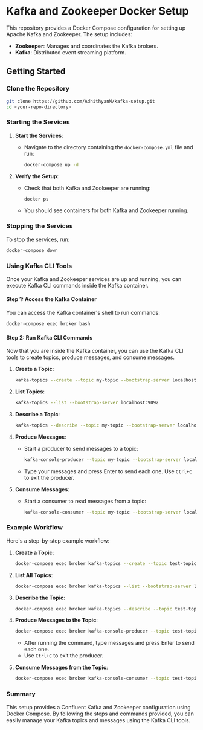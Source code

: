 # Kafka and Zookeeper Docker Setup

This repository provides a Docker Compose configuration for setting up Apache Kafka and Zookeeper. The setup includes:

- **Zookeeper**: Manages and coordinates the Kafka brokers.
- **Kafka**: Distributed event streaming platform.

## Getting Started

### Clone the Repository

```bash
git clone https://github.com/AdhithyanM/kafka-setup.git
cd <your-repo-directory>
```

### Starting the Services

1. **Start the Services**:

   - Navigate to the directory containing the `docker-compose.yml` file and run:
     ```bash
     docker-compose up -d
     ```

2. **Verify the Setup**:
   - Check that both Kafka and Zookeeper are running:
     ```bash
     docker ps
     ```
   - You should see containers for both Kafka and Zookeeper running.

### Stopping the Services

To stop the services, run:

```bash
docker-compose down
```

### Using Kafka CLI Tools

Once your Kafka and Zookeeper services are up and running, you can execute Kafka CLI commands inside the Kafka container.

#### Step 1: Access the Kafka Container

You can access the Kafka container's shell to run commands:

```bash
docker-compose exec broker bash
```

#### Step 2: Run Kafka CLI Commands

Now that you are inside the Kafka container, you can use the Kafka CLI tools to create topics, produce messages, and consume messages.

1. **Create a Topic**:

   ```bash
   kafka-topics --create --topic my-topic --bootstrap-server localhost:9092 --partitions 3 --replication-factor 1
   ```

2. **List Topics**:

   ```bash
   kafka-topics --list --bootstrap-server localhost:9092
   ```

3. **Describe a Topic**:

   ```bash
   kafka-topics --describe --topic my-topic --bootstrap-server localhost:9092
   ```

4. **Produce Messages**:

   - Start a producer to send messages to a topic:
     ```bash
     kafka-console-producer --topic my-topic --bootstrap-server localhost:9092
     ```
   - Type your messages and press Enter to send each one. Use `Ctrl+C` to exit the producer.

5. **Consume Messages**:
   - Start a consumer to read messages from a topic:
     ```bash
     kafka-console-consumer --topic my-topic --bootstrap-server localhost:9092 --from-beginning
     ```

### Example Workflow

Here's a step-by-step example workflow:

1. **Create a Topic**:

   ```bash
   docker-compose exec broker kafka-topics --create --topic test-topic --bootstrap-server localhost:9092 --partitions 3 --replication-factor 1
   ```

2. **List All Topics**:

   ```bash
   docker-compose exec broker kafka-topics --list --bootstrap-server localhost:9092
   ```

3. **Describe the Topic**:

   ```bash
   docker-compose exec broker kafka-topics --describe --topic test-topic --bootstrap-server localhost:9092
   ```

4. **Produce Messages to the Topic**:

   ```bash
   docker-compose exec broker kafka-console-producer --topic test-topic --bootstrap-server localhost:9092
   ```

   - After running the command, type messages and press Enter to send each one.
   - Use `Ctrl+C` to exit the producer.

5. **Consume Messages from the Topic**:
   ```bash
   docker-compose exec broker kafka-console-consumer --topic test-topic --bootstrap-server localhost:9092 --from-beginning
   ```

### Summary

This setup provides a Confluent Kafka and Zookeeper configuration using Docker Compose. By following the steps and commands provided, you can easily manage your Kafka topics and messages using the Kafka CLI tools.
